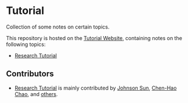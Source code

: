 # Tutorial

Collection of some notes on certain topics.

This repository is hosted on the [Tutorial Website](https://tutorial.j3soon.com/), containing notes on the following topics:
- [Research Tutorial](https://github.com/j3soon/research-tutorial)

## Contributors

- [Research Tutorial](https://github.com/j3soon/research-tutorial) is mainly contributed by [Johnson Sun](https://github.com/j3soon), [Chen-Hao Chao](https://github.com/chen-hao-chao), and [others](https://github.com/j3soon/research-tutorial/graphs/contributors).
